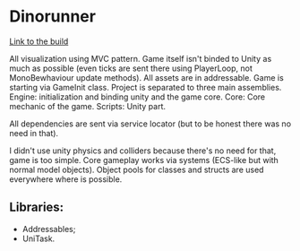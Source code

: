 # Dinorunner

[Link to the build](https://github.com/NickoJ/Faraway-test/tree/e8daecce30a2da6fabbda3d2aee5736e858c127f/Dinorunner.Unity/Build)

All visualization using MVC pattern.
Game itself isn't binded to Unity as much as possible (even ticks are sent there using PlayerLoop, not MonoBewhaviour update methods).
All assets are in addressable. Game is starting via GameInit class.
Project is separated to three main assemblies.
Engine: initialization and binding unity and the game core.
Core: Core mechanic of the game.
Scripts: Unity part.

All dependencies are sent via service locator (but to be honest there was no need in that).

I didn't use unity physics and colliders because there's no need for that, game is too simple. Core gameplay works via systems (ECS-like but with normal model objects).
Object pools for classes and structs are used everywhere where is possible.

## Libraries:
* Addressables;
* UniTask.
